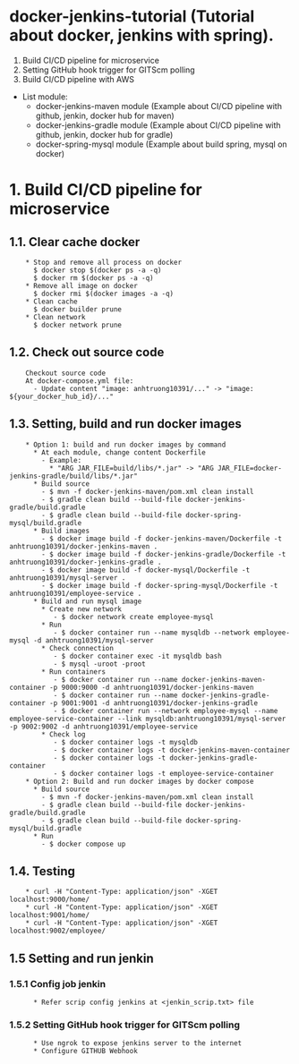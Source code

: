 # docker-jenkins-tutorial (Tutorial about docker, jenkins with spring).
 1. Build CI/CD pipeline for microservice
 2. Setting GitHub hook trigger for GITScm polling
 3. Build CI/CD pipeline with AWS
  * List module:
    - docker-jenkins-maven module (Example about CI/CD pipeline with github, jenkin, docker hub for maven)
    - docker-jenkins-gradle module (Example about CI/CD pipeline with github, jenkin, docker hub for gradle)
    - docker-spring-mysql module (Example about build spring, mysql on docker)
# 1. Build CI/CD pipeline for microservice
## 1.1. Clear cache docker
        * Stop and remove all process on docker
          $ docker stop $(docker ps -a -q)
          $ docker rm $(docker ps -a -q)
        * Remove all image on docker
          $ docker rmi $(docker images -a -q)
        * Clean cache
          $ docker builder prune
        * Clean network
          $ docker network prune
## 1.2. Check out source code
        Checkout source code
        At docker-compose.yml file:
          - Update content "image: anhtruong10391/..." -> "image: ${your_docker_hub_id}/..."
## 1.3. Setting, build and run docker images
        * Option 1: build and run docker images by command
          * At each module, change content Dockerfile
            - Example:
              * "ARG JAR_FILE=build/libs/*.jar" -> "ARG JAR_FILE=docker-jenkins-gradle/build/libs/*.jar" 
          * Build source
            - $ mvn -f docker-jenkins-maven/pom.xml clean install
            - $ gradle clean build --build-file docker-jenkins-gradle/build.gradle
            - $ gradle clean build --build-file docker-spring-mysql/build.gradle
          * Build images
            - $ docker image build -f docker-jenkins-maven/Dockerfile -t anhtruong10391/docker-jenkins-maven .
            - $ docker image build -f docker-jenkins-gradle/Dockerfile -t anhtruong10391/docker-jenkins-gradle .
            - $ docker image build -f docker-mysql/Dockerfile -t anhtruong10391/mysql-server .
            - $ docker image build -f docker-spring-mysql/Dockerfile -t anhtruong10391/employee-service .
          * Build and run mysql image
            * Create new network
               - $ docker network create employee-mysql
            * Run
               - $ docker container run --name mysqldb --network employee-mysql -d anhtruong10391/mysql-server
            * Check connection
               - $ docker container exec -it mysqldb bash
               - $ mysql -uroot -proot
            * Run containers
               - $ docker container run --name docker-jenkins-maven-container -p 9000:9000 -d anhtruong10391/docker-jenkins-maven
               - $ docker container run --name docker-jenkins-gradle-container -p 9001:9001 -d anhtruong10391/docker-jenkins-gradle
               - $ docker container run --network employee-mysql --name employee-service-container --link mysqldb:anhtruong10391/mysql-server -p 9002:9002 -d anhtruong10391/employee-service
            * Check log
               - $ docker container logs -t mysqldb
               - $ docker container logs -t docker-jenkins-maven-container
               - $ docker container logs -t docker-jenkins-gradle-container 
               - $ docker container logs -t employee-service-container
        * Option 2: Build and run docker images by docker compose
          * Build source
            - $ mvn -f docker-jenkins-maven/pom.xml clean install
            - $ gradle clean build --build-file docker-jenkins-gradle/build.gradle
            - $ gradle clean build --build-file docker-spring-mysql/build.gradle
          * Run
            - $ docker compose up
## 1.4. Testing
        * curl -H "Content-Type: application/json" -XGET localhost:9000/home/
        * curl -H "Content-Type: application/json" -XGET localhost:9001/home/
        * curl -H "Content-Type: application/json" -XGET localhost:9002/employee/
## 1.5 Setting and run jenkin
### 1.5.1 Config job jenkin
          * Refer scrip config jenkins at <jenkin_scrip.txt> file
### 1.5.2 Setting GitHub hook trigger for GITScm polling
          * Use ngrok to expose jenkins server to the internet
          * Configure GITHUB Webhook
